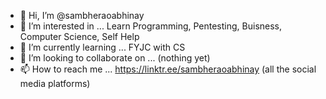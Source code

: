 - 👋 Hi, I’m @sambheraoabhinay
- 👀 I’m interested in ... Learn Programming, Pentesting, Buisness, Computer Science, Self Help
- 🌱 I’m currently learning ... FYJC with CS
- 💞️ I’m looking to collaborate on ... (nothing yet)
- 📫 How to reach me ... https://linktr.ee/sambheraoabhinay (all the social media platforms)

<!---
sambheraoabhinay/sambheraoabhinay is a ✨ special ✨ repository because its `README.md` (this file) appears on your GitHub profile.
You can click the Preview link to take a look at your changes.
--->
